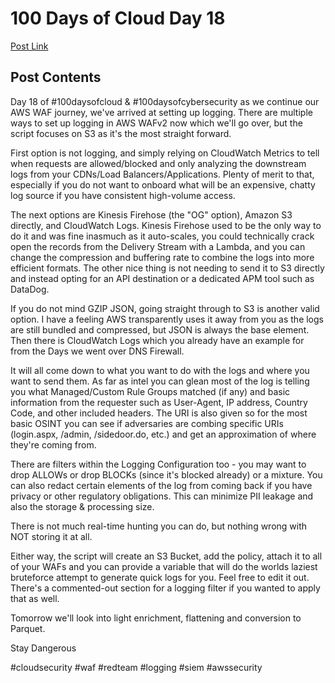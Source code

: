 # 100 Days of Cloud Day 18

[Post Link](https://www.linkedin.com/feed/update/urn:li:share:6987141366212349952/)

## Post Contents

Day 18 of #100daysofcloud & #100daysofcybersecurity as we continue our AWS WAF journey, we've arrived at setting up logging. There are multiple ways to set up logging in AWS WAFv2 now which we'll go over, but the script focuses on S3 as it's the most straight forward.

First option is not logging, and simply relying on CloudWatch Metrics to tell when requests are allowed/blocked and only analyzing the downstream logs from your CDNs/Load Balancers/Applications. Plenty of merit to that, especially if you do not want to onboard what will be an expensive, chatty log source if you have consistent high-volume access.

The next options are Kinesis Firehose (the "OG" option), Amazon S3 directly, and CloudWatch Logs. Kinesis Firehose used to be the only way to do it and was fine inasmuch as it auto-scales, you could technically crack open the records from the Delivery Stream with a Lambda, and you can change the compression and buffering rate to combine the logs into more efficient formats. The other nice thing is not needing to send it to S3 directly and instead opting for an API destination or a dedicated APM tool such as DataDog.

If you do not mind GZIP JSON, going straight through to S3 is another valid option. I have a feeling AWS transparently uses it away from you as the logs are still bundled and compressed, but JSON is always the base element. Then there is CloudWatch Logs which you already have an example for from the Days we went over DNS Firewall.

It will all come down to what you want to do with the logs and where you want to send them. As far as intel you can glean most of the log is telling you what Managed/Custom Rule Groups matched (if any) and basic information from the requester such as User-Agent, IP address, Country Code, and other included headers. The URI is also given so for the most basic OSINT you can see if adversaries are combing specific URIs (login.aspx, /admin, /sidedoor.do, etc.) and get an approximation of where they're coming from.

There are filters within the Logging Configuration too - you may want to drop ALLOWs or drop BLOCKs (since it's blocked already) or a mixture. You can also redact certain elements of the log from coming back if you have privacy or other regulatory obligations. This can minimize PII leakage and also the storage & processing size.

There is not much real-time hunting you can do, but nothing wrong with NOT storing it at all.

Either way, the script will create an S3 Bucket, add the policy, attach it to all of your WAFs and you can provide a variable that will do the worlds laziest bruteforce attempt to generate quick logs for you. Feel free to edit it out. There's a commented-out section for a logging filter if you wanted to apply that as well.

Tomorrow we'll look into light enrichment, flattening and conversion to Parquet.

Stay Dangerous

#cloudsecurity #waf #redteam #logging #siem #awssecurity